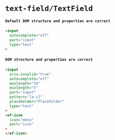 # `text-field/TextField`

#### `Default DOM structure and properties are correct`

```html
<input
  autocomplete="off"
  part="input"
  type="text"
>

```

#### `DOM structure and properties are correct`

```html
<input
  aria-invalid="true"
  autocomplete="off"
  maxlength="10"
  minlength="5"
  part="input"
  pattern="[a-z]"
  placeholder="Placeholder"
  type="text"
>
<ef-icon
  icon="menu"
  part="icon"
>
</ef-icon>

```

